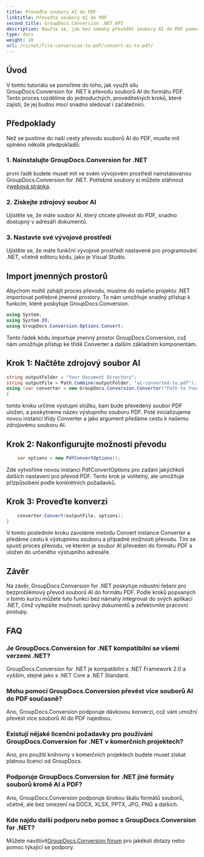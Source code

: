 ```yaml
---
title: Převeďte soubory AI do PDF
linktitle: Převeďte soubory AI do PDF
second_title: GroupDocs.Conversion .NET API
description: Naučte se, jak bez námahy převádět soubory AI do PDF pomocí GroupDocs.Conversion for .NET. Zefektivněte své pracovní postupy při správě dokumentů.
type: docs
weight: 10
url: /cs/net/file-conversion-to-pdf/convert-ai-to-pdf/
---
```

## Úvod
V tomto tutoriálu se ponoříme do toho, jak využít sílu GroupDocs.Conversion for .NET k převodu souborů AI do formátu PDF. Tento proces rozdělíme do jednoduchých, proveditelných kroků, které zajistí, že jej budou moci snadno sledovat i začátečníci.
## Předpoklady
Než se pustíme do naší cesty převodu souborů AI do PDF, musíte mít splněno několik předpokladů:
### 1. Nainstalujte GroupDocs.Conversion for .NET
 první řadě budete muset mít ve svém vývojovém prostředí nainstalovanou GroupDocs.Conversion for .NET. Potřebné soubory si můžete stáhnout z[webová stránka](https://releases.groupdocs.com/conversion/net/).
### 2. Získejte zdrojový soubor AI
Ujistěte se, že máte soubor AI, který chcete převést do PDF, snadno dostupný v adresáři dokumentů.
### 3. Nastavte své vývojové prostředí
Ujistěte se, že máte funkční vývojové prostředí nastavené pro programování .NET, včetně editoru kódu, jako je Visual Studio.

## Import jmenných prostorů
Abychom mohli zahájit proces převodu, musíme do našeho projektu .NET importovat potřebné jmenné prostory. To nám umožňuje snadný přístup k funkcím, které poskytuje GroupDocs.Conversion.

```csharp
using System;
using System.IO;
using GroupDocs.Conversion.Options.Convert;
```
Tento řádek kódu importuje jmenný prostor GroupDocs.Conversion, což nám umožňuje přístup ke třídě Converter a dalším základním komponentám.
## Krok 1: Načtěte zdrojový soubor AI
```csharp
string outputFolder = "Your Document Directory";
string outputFile = Path.Combine(outputFolder, "ai-converted-to.pdf");
using (var converter = new GroupDocs.Conversion.Converter("Path to Your AI File"))
{
```
tomto kroku určíme výstupní složku, kam bude převedený soubor PDF uložen, a poskytneme název výstupního souboru PDF. Poté inicializujeme novou instanci třídy Converter a jako argument předáme cestu k našemu zdrojovému souboru AI.
## Krok 2: Nakonfigurujte možnosti převodu
```csharp
	var options = new PdfConvertOptions();
```
Zde vytvoříme novou instanci PdfConvertOptions pro zadání jakýchkoli dalších nastavení pro převod PDF. Tento krok je volitelný, ale umožňuje přizpůsobení podle konkrétních požadavků.
## Krok 3: Proveďte konverzi
```csharp
	converter.Convert(outputFile, options);
}
```
V tomto posledním kroku zavoláme metodu Convert instance Converter a předáme cestu k výstupnímu souboru a případné možnosti převodu. Tím se spustí proces převodu, ve kterém je soubor AI převeden do formátu PDF a uložen do určeného výstupního adresáře.

## Závěr
Na závěr, GroupDocs.Conversion for .NET poskytuje robustní řešení pro bezproblémový převod souborů AI do formátu PDF. Podle kroků popsaných v tomto kurzu můžete tuto funkci bez námahy integrovat do svých aplikací .NET, čímž vylepšíte možnosti správy dokumentů a zefektivníte pracovní postupy.
## FAQ
### Je GroupDocs.Conversion for .NET kompatibilní se všemi verzemi .NET?
GroupDocs.Conversion for .NET je kompatibilní s .NET Framework 2.0 a vyšším, stejně jako s .NET Core a .NET Standard.
### Mohu pomocí GroupDocs.Conversion převést více souborů AI do PDF současně?
Ano, GroupDocs.Conversion podporuje dávkovou konverzi, což vám umožní převést více souborů AI do PDF najednou.
### Existují nějaké licenční požadavky pro používání GroupDocs.Conversion for .NET v komerčních projektech?
Ano, pro použití knihovny v komerčních projektech budete muset získat platnou licenci od GroupDocs.
### Podporuje GroupDocs.Conversion for .NET jiné formáty souborů kromě AI a PDF?
Ano, GroupDocs.Conversion podporuje širokou škálu formátů souborů, včetně, ale bez omezení na DOCX, XLSX, PPTX, JPG, PNG a dalších.
### Kde najdu další podporu nebo pomoc s GroupDocs.Conversion for .NET?
 Můžete navštívit[GroupDocs.Conversion fórum](https://forum.groupdocs.com/c/conversion/11) pro jakékoli dotazy nebo pomoc týkající se podpory.